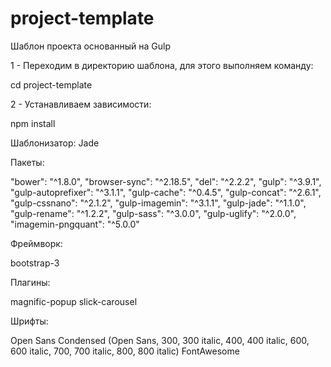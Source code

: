 # project-template
Шаблон проекта основанный на Gulp

1 - Переходим в директорию шаблона, для этого выполняем команду:

cd project-template
    
2 - Устанавливаем зависимости:

npm install

Шаблонизатор:
Jade

Пакеты:

"bower": "^1.8.0",
"browser-sync": "^2.18.5",
"del": "^2.2.2",
"gulp": "^3.9.1",
"gulp-autoprefixer": "^3.1.1",
"gulp-cache": "^0.4.5",
"gulp-concat": "^2.6.1",
"gulp-cssnano": "^2.1.2",
"gulp-imagemin": "^3.1.1",
"gulp-jade": "^1.1.0",
"gulp-rename": "^1.2.2",
"gulp-sass": "^3.0.0",
"gulp-uglify": "^2.0.0",
"imagemin-pngquant": "^5.0.0"

Фреймворк:

bootstrap-3

Плагины:

magnific-popup
slick-carousel

Шрифты:

Open Sans Condensed (Open Sans, 300, 300 italic, 400, 400 italic, 600, 600 italic, 700, 700 italic, 800, 800 italic)
FontAwesome
